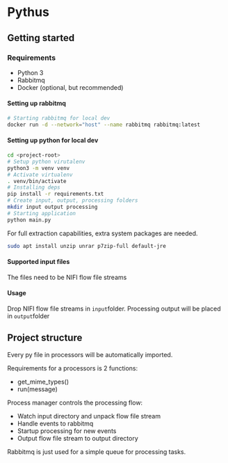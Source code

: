 # Pythus

## Getting started

### Requirements
* Python 3
* Rabbitmq
* Docker (optional, but recommended)

#### Setting up rabbitmq
```bash
# Starting rabbitmq for local dev
docker run -d --network="host" --name rabbitmq rabbitmq:latest
```

#### Setting up python for local dev
```bash
cd <project-root>
# Setup python virutalenv
python3 -m venv venv
# Activate virtualenv
. venv/bin/activate
# Installing deps
pip install -r requirements.txt
# Create input, output, processing folders
mkdir input output processing
# Starting application
python main.py
```

For full extraction capabilities, extra system packages are needed.
```bash
sudo apt install unzip unrar p7zip-full default-jre
```

#### Supported input files
The files need to be NIFI flow file streams

#### Usage
Drop NIFI flow file streams in `input`folder. Processing output will be placed in `output`folder

## Project structure

Every py file in processors will be automatically imported.

Requirements for a processors is 2 functions:
* get_mime_types()
* run(message)


Process manager controls the processing flow:
* Watch input directory and unpack flow file stream
* Handle events to rabbitmq
* Startup processing for new events
* Output flow file stream to output directory

Rabbitmq is just used for a simple queue for processing tasks.
